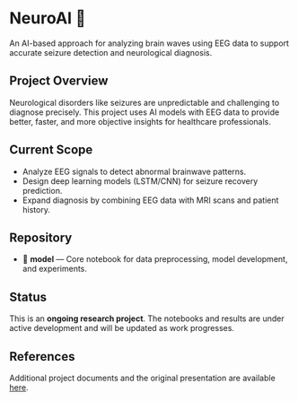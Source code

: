 # NeuroAI 🧠

An AI-based approach for analyzing brain waves using EEG data to support accurate seizure detection and neurological diagnosis.

## Project Overview

Neurological disorders like seizures are unpredictable and challenging to diagnose precisely. This project uses AI models with EEG data to provide better, faster, and more objective insights for healthcare professionals.

## Current Scope

- Analyze EEG signals to detect abnormal brainwave patterns.
- Design deep learning models (LSTM/CNN) for seizure recovery prediction.
- Expand diagnosis by combining EEG data with MRI scans and patient history.

## Repository

- 📁 **model** — Core notebook for data preprocessing, model development, and experiments.

## Status

This is an **ongoing research project**. The notebooks and results are under active development and will be updated as work progresses.

## References

Additional project documents and the original presentation are available [here](https://drive.google.com/drive/folders/1w3jebjB1UvhndqW_49wNjGXCMhFoqGPy?usp=sharing).
